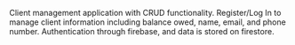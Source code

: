 Client management application with CRUD functionality. Register/Log In to manage client information including balance owed, name, email, and phone number. Authentication through firebase, and data is stored on firestore.

